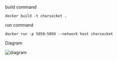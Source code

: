 build command
```
docker build -t charsocket .
```
run command
```
docker run -p 5050:5050 --network host charsocket
```
Diagram

![diagram](https://user-images.githubusercontent.com/68832065/224920941-cf8094b3-fef7-4a2e-83a5-740a7fafb0a1.png)
